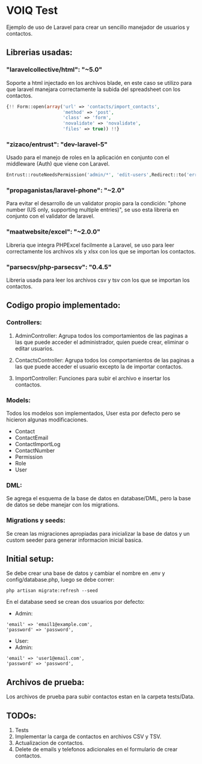 # VOIQ Test
Ejemplo de uso de Laravel para crear un sencillo manejador de usuarios y contactos.
## Librerias usadas:
### "laravelcollective/html": "~5.0"
Soporte a html injectado en los archivos blade, en este caso se utilizo para que laravel manejara correctamente la subida del spreadsheet con los contactos.

``` php
{!! Form::open(array('url' => 'contacts/import_contacts',
                     'method' => 'post',
                     'class' => 'form',
                     'novalidate' => 'novalidate',
                     'files' => true)) !!}
```
### "zizaco/entrust": "dev-laravel-5"
Usado para el manejo de roles en la aplicación en conjunto con el middleware (Auth) que viene con Laravel.
``` php
Entrust::routeNeedsPermission('admin/*', 'edit-users',Redirect::to('errors/403'));
```
### "propaganistas/laravel-phone": "~2.0"
Para evitar el desarrollo de un validator propio para la condición: "phone number (US only, supporting multiple entries)", se uso esta libreria en conjunto con el validator de laravel.
### "maatwebsite/excel": "~2.0.0"
Libreria que integra PHPExcel facilmente a Laravel, se uso para leer correctamente los archivos xls y xlsx con los que se importan los contactos.
### "parsecsv/php-parsecsv": "0.4.5"
Libreria usada para leer los archivos csv y tsv con los que se importan los contactos.

## Codigo propio implementado:
### Controllers:
1. AdminController:
Agrupa todos los comportamientos de las paginas a las que puede acceder el administrador, quien puede crear, eliminar o editar usuarios.

2. ContactsController:
Agrupa todos los comportamientos de las paginas a las que puede acceder el usuario excepto la de importar contactos.

3. ImportController:
Funciones para subir el archivo e insertar los contactos.

### Models:
Todos los modelos son implementados, User esta por defecto pero se hicieron algunas modificaciones.

- Contact
- ContactEmail
- ContactImportLog
- ContactNumber
- Permission
- Role
- User

### DML:
Se agrega el esquema de la base de datos en database/DML, pero la base de datos se debe manejar con los migrations.

### Migrations y seeds:
Se crean las migraciones apropiadas para inicializar la base de datos y un custom seeder para generar informacion inicial basica.

## Initial setup:
Se debe crear una base de datos y cambiar el nombre en .env y config/database.php, luego se debe correr:
```
php artisan migrate:refresh --seed
```
En el database seed se crean dos usuarios por defecto:
- Admin:
```
'email' => 'email1@example.com',
'password' => 'password',
```
- User:
- Admin:
```
'email' => 'user1@email.com',
'password' => 'password',
```

## Archivos de prueba:
Los archivos de prueba para subir contactos estan en la carpeta tests/Data.

## TODOs:
1. Tests
2. Implementar la carga de contactos en archivos CSV y TSV.
3. Actualizacion de contactos.
4. Delete de emails y telefonos adicionales en el formulario de crear contactos.